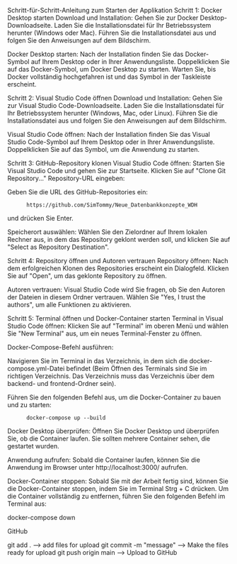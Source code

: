 Schritt-für-Schritt-Anleitung zum Starten der Applikation
Schritt 1: Docker Desktop starten
Download und Installation:
Gehen Sie zur Docker Desktop-Downloadseite.
Laden Sie die Installationsdatei für Ihr Betriebssystem herunter (Windows oder Mac).
Führen Sie die Installationsdatei aus und folgen Sie den Anweisungen auf dem Bildschirm.

Docker Desktop starten:
Nach der Installation finden Sie das Docker-Symbol auf Ihrem Desktop oder in Ihrer Anwendungsliste.
Doppelklicken Sie auf das Docker-Symbol, um Docker Desktop zu starten.
Warten Sie, bis Docker vollständig hochgefahren ist und das Symbol in der Taskleiste erscheint.

Schritt 2: Visual Studio Code öffnen
Download und Installation:
Gehen Sie zur Visual Studio Code-Downloadseite.
Laden Sie die Installationsdatei für Ihr Betriebssystem herunter (Windows, Mac, oder Linux).
Führen Sie die Installationsdatei aus und folgen Sie den Anweisungen auf dem Bildschirm.

Visual Studio Code öffnen:
Nach der Installation finden Sie das Visual Studio Code-Symbol auf Ihrem Desktop oder in Ihrer Anwendungsliste.
Doppelklicken Sie auf das Symbol, um die Anwendung zu starten.

Schritt 3: GitHub-Repository klonen
Visual Studio Code öffnen:
Starten Sie Visual Studio Code und gehen Sie zur Startseite.
Klicken Sie auf "Clone Git Repository..."
Repository-URL eingeben:

Geben Sie die URL des GitHub-Repositories ein: 

          https://github.com/SimTommy/Neue_Datenbankkonzepte_WDH 

und drücken Sie Enter.

Speicherort auswählen:
Wählen Sie den Zielordner auf Ihrem lokalen Rechner aus, in dem das Repository geklont werden soll, und klicken Sie auf "Select as Repository Destination".

Schritt 4: Repository öffnen und Autoren vertrauen
Repository öffnen:
Nach dem erfolgreichen Klonen des Repositories erscheint ein Dialogfeld. Klicken Sie auf "Open", um das geklonte Repository zu öffnen.

Autoren vertrauen:
Visual Studio Code wird Sie fragen, ob Sie den Autoren der Dateien in diesem Ordner vertrauen. Wählen Sie "Yes, I trust the authors", um alle Funktionen zu aktivieren.

Schritt 5: Terminal öffnen und Docker-Container starten
Terminal in Visual Studio Code öffnen:
Klicken Sie auf "Terminal" im oberen Menü und wählen Sie "New Terminal" aus, um ein neues Terminal-Fenster zu öffnen.

Docker-Compose-Befehl ausführen:

Navigieren Sie im Terminal in das Verzeichnis, in dem sich die docker-compose.yml-Datei befindet (Beim Öffnen des Terminals sind Sie im richtigen Verzeichnis. Das Verzeichnis muss das Verzeichnis über dem backend- und frontend-Ordner sein).

Führen Sie den folgenden Befehl aus, um die Docker-Container zu bauen und zu starten:

          docker-compose up --build

Docker Desktop überprüfen:
Öffnen Sie Docker Desktop und überprüfen Sie, ob die Container laufen. Sie sollten mehrere Container sehen, die gestartet wurden.

Anwendung aufrufen:
Sobald die Container laufen, können Sie die Anwendung im Browser unter http://localhost:3000/ aufrufen.

Docker-Container stoppen:
Sobald Sie mit der Arbeit fertig sind, können Sie die Docker-Container stoppen, indem Sie im Terminal Strg + C drücken.
Um die Container vollständig zu entfernen, führen Sie den folgenden Befehl im Terminal aus:

docker-compose down



GitHub

git add . --> add files for upload
git commit -m "message" --> Make the files ready for upload
git push origin main --> Upload to GitHub
